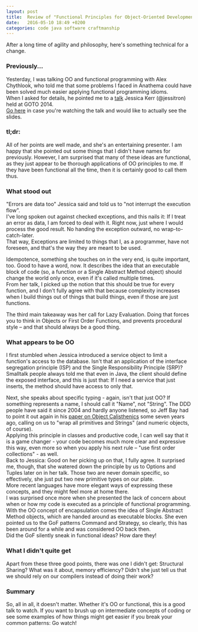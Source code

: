 ```yaml
---
layout: post
title:  Review of "Functional Principles for Object-Oriented Development"
date:   2016-05-10 18:49 +0200
categories: code java software craftmanship
---
```

After a long time of agility and philosophy, here's something technical for a change.

### Previously...
Yesterday, I was talking OO and functional programming with Alex Chythlook, who told me that some problems I faced in Anathema could have been solved much easier applying functional programming idioms.  
When I asked for details, he pointed me to a [talk](https://www.youtube.com/watch?v=GpXsQ-NIKXY) Jessica Kerr (@jessitron) held at GOTO 2014.  
[Go here](http://www.slideshare.net/jessitron/functional-principles-for-oo-developers) in case you're watching the talk and would like to actually see the slides.  

### tl;dr:
All of her points are well made, and she's an entertaining presenter. I am happy that she pointed out some things that I didn't have names for previously.
However, I am surprised that many of these ideas are functional, as they just appear to be thorough applications of OO principles to me. If they have been functional all the time, then it is certainly good to call them thus.

### What stood out
"Errors are data too" Jessica said and told us to "not interrupt the execution flow".  
I've long spoken out against checked exceptions, and this nails it: If I treat an error as data, I am forced to deal with it. Right now, just where I would process the good result. No handing the exception outward, no wrap-to-catch-later.  
That way, Exceptions are limited to things that I, as a programmer, have not foreseen, and that's the way they are meant to be used.  

Idempotence, something she touches on in the very end, is quite important, too. Good to have a word, now. It describes the idea that an executable block of code (so, a function or a Single Abstract Method object) should change the world only once, even if it's called multiple times.  
From her talk, I picked up the notion that this should be true for every function, and I don't fully agree with that because complexity increases when I build things out of things that build things, even if those are just functions.  

The third main takeaway was her call for Lazy Evaluation. Doing that forces you to think in Objects or First Order Functions, and prevents procedural style – and that should always be a good thing.  

### What appears to be OO
I first stumbled when Jessica introduced a service object to limit a function's access to the database. Isn't that an application of the interface segregation principle (ISP) and the Single Responsibility Principle (SRP)?   
Smalltalk people always told me that even in Java, the client should define the exposed interface, and this is just that: If I need a service that just inserts, the method should have access to only that.  

Next, she speaks about specific typing - again, isn't that just OO? If something represents a name, I should call it "Name", not "String". The DDD people have said it since 2004 and hardly anyone listened, so Jeff Bay had to point it out again in his [paper on Object Calisthenics](https://www.cs.helsinki.fi/u/luontola/tdd-2009/ext/ObjectCalisthenics.pdf) some seven years ago, calling on us to "wrap all primitives and Strings" (and numeric objects, of course).  
Applying this principle in classes and productive code, I can well say that it is a game changer - your code becomes much more clear and expressive this way, even more so when you apply his next rule – "use first order collections" - as well.  
Back to Jessica: Good on her picking up on that, I fully agree. It surprised me, though, that she watered down the principle by us to Options and Tuples later on in her talk. Those two are never domain specific, so effectively, she just put two new primitive types on our plate.   
More recent languages have more elegant ways of expressing these concepts, and they might feel more at home there.  
I was surprised once more when she presented the lack of concern about when or how my code is executed as a principle of functional programming. With the OO concept of encapsulation comes the idea of Single Abstract Method objects, which are handed around as executable blocks. She even pointed us to the GoF patterns Command and Strategy, so clearly, this has been around for a while and was considered OO back then.   
Did the GoF silently sneak in functional ideas? How dare they!  

### What I didn't quite get
Apart from these three good points, there was one I didn't get: Structural Sharing? What was it about, memory efficiency? Didn't she just tell us that we should rely on our compilers instead of doing their work?

### Summary
So, all in all, it doesn't matter. Whether it's OO or functional, this is a good talk to watch. 
If you want to brush up on intermediate concepts of coding or see some examples of how things might get easier if you break your common patterns: Go watch!